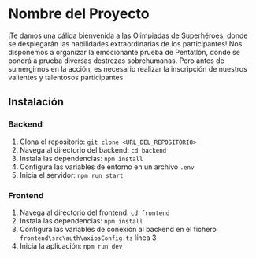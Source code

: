 # Nombre del Proyecto

¡Te damos una cálida bienvenida a las Olimpiadas de Superhéroes, donde se desplegarán
las habilidades extraordinarias de los participantes! Nos disponemos a organizar la
emocionante prueba de Pentatlón, donde se pondrá a prueba diversas destrezas
sobrehumanas. Pero antes de sumergirnos en la acción, es necesario realizar la inscripción
de nuestros valientes y talentosos participantes

## Instalación

### Backend

1. Clona el repositorio: `git clone <URL_DEL_REPOSITORIO>`
2. Navega al directorio del backend: `cd backend`
3. Instala las dependencias: `npm install`
4. Configura las variables de entorno en un archivo `.env`
5. Inicia el servidor: `npm run start`

### Frontend

1. Navega al directorio del frontend: `cd frontend`
2. Instala las dependencias: `npm install`
3. Configura las variables de conexión al backend en el fichero `frontend\src\auth\axiosConfig.ts` línea 3
4. Inicia la aplicación: `npm run dev`
